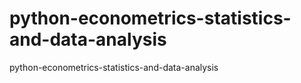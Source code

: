 # python-econometrics-statistics-and-data-analysis
python-econometrics-statistics-and-data-analysis
